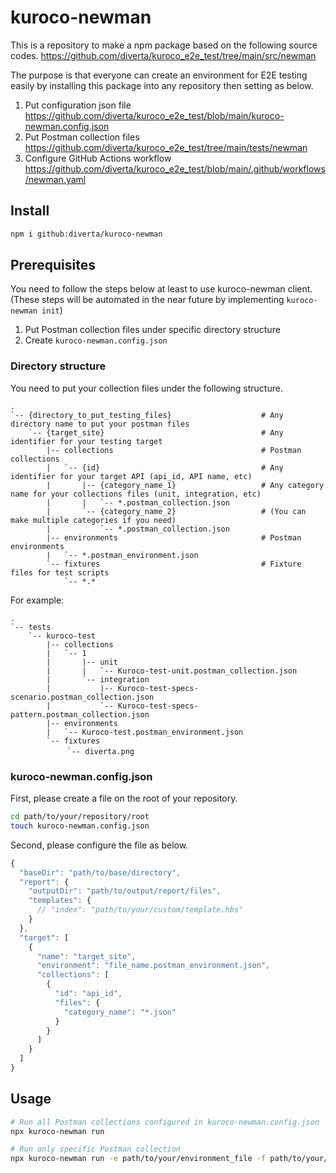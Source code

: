# kuroco-newman

This is a repository to make a npm package based on the following source codes.
https://github.com/diverta/kuroco_e2e_test/tree/main/src/newman

The purpose is that everyone can create an environment for E2E testing easily by installing this package into any repository then setting as below.

1. Put configuration json file  
  https://github.com/diverta/kuroco_e2e_test/blob/main/kuroco-newman.config.json
2. Put Postman collection files  
  https://github.com/diverta/kuroco_e2e_test/tree/main/tests/newman
3. Configure GitHub Actions workflow  
  https://github.com/diverta/kuroco_e2e_test/blob/main/.github/workflows/newman.yaml

## Install
```sh
npm i github:diverta/kuroco-newman
```

## Prerequisites
You need to follow the steps below at least to use kuroco-newman client.  
(These steps will be automated in the near future by implementing `kuroco-newman init`)

1. Put Postman collection files under specific directory structure
2. Create `kuroco-newman.config.json`

### Directory structure
You need to put your collection files under the following structure.

```
.
`-- {directory_to_put_testing_files}                    # Any directory name to put your postman files
    `-- {target_site}                                   # Any identifier for your testing target
        |-- collections                                 # Postman collections
        |   `-- {id}                                    # Any identifier for your target API (api_id, API name, etc)   
        |       |-- {category_name_1}                   # Any category name for your collections files (unit, integration, etc)
        |       |   `-- *.postman_collection.json
        |       `-- {category_name_2}                   # (You can make multiple categories if you need)
        |           `-- *.postman_collection.json
        |-- environments                                # Postman environments
        |   `-- *.postman_environment.json
        `-- fixtures                                    # Fixture files for test scripts
            `-- *.*
```

For example:
```
.
`-- tests
    `-- kuroco-test
        |-- collections
        |   `-- 1
        |       |-- unit
        |       |   `-- Kuroco-test-unit.postman_collection.json
        |       `-- integration
        |           |-- Kuroco-test-specs-scenario.postman_collection.json
        |           `-- Kuroco-test-specs-pattern.postman_collection.json
        |-- environments
        |   `-- Kuroco-test.postman_environment.json
        `-- fixtures
           　`-- diverta.png
```

### kuroco-newman.config.json

First, please create a file on the root of your repository.

```sh
cd path/to/your/repository/root
touch kuroco-newman.config.json
```

Second, please configure the file as below.
```js
{
  "baseDir": "path/to/base/directory",
  "report": {
    "outputDir": "path/to/output/report/files",
    "templates": {
      // "index": "path/to/your/custom/template.hbs"
    }
  },
  "target": [
    {
      "name": "target_site",
      "environment": "file_name.postman_environment.json",
      "collections": [
        {
          "id": "api_id",
          "files": {
            "category_name": "*.json"
          }
        }
      ]
    }
  ]
}
```

## Usage

```sh
# Run all Postman collections configured in kuroco-newman.config.json
npx kuroco-newman run

# Run only specific Postman collection
npx kuroco-newman run -e path/to/your/environment_file -f path/to/your/collection_file
```
